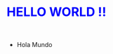 <!DOCTYPE html>
<head>
  <h1 style="color:blue;"> HELLO WORLD !!</h1><br>
</head>
<body>
  <!-- ul>li*10 -->
  <ul>
     <li>Hola Mundo</li>
  </ul>
</body>
</html>

